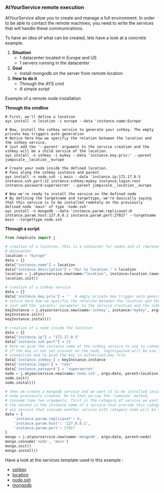 ### AtYourService remote execution

AtYourService allow you to create and manage a full environment.
In order to be able to contact the remote machines, you need to write the services that will handle these communications.

To have an idea of what can be created, lets have a look at a concrete example.

1. **Situation**
    - 1 datacenter located in Europe and US
    - 1 servers running in the datacenter
2. **Goal**
    - install mongodb on the server from remote location
3. **How to do it**
    - Through the AYS cmd
    - A simple script



Example of a remote node installation

**Through the cmdline**
```
# First, we'll define a location
ays install -n location -i europe --data 'instance.name:Europe'

# Now, install the sshkey service to generate your sshkey. The empty private key triggers auto generation
# Notice here how we specifiy the relation between the location and the sshkey service,
# Just add the '--parent' argument to the service creation and the sshkey will be a child service of the location.
ays install -n sshkey -i mykey --data 'instance.key.priv:' --parent jumpscale__location__europe

# Create your node inside the defined location.
# Pass along the sshkey instance and parent
ays install -n node.ssh -i main --data 'instance.ip:172.17.0.5 instance.ssh.port:22 instance.sshkey:mykey instance.login:root instance.password:supersecret' --parent jumpscale__location__europe

# Now we're ready to install the service on the defined node
# By defining the targetname and targettype, we're basically saying that this service is to be installed remotely on the previously defined node 'main' of type 'node.ssh'
ays install -n mongodb --data 'instance.param.replicaset:0 instance.param.host:127.0.0.1 instance.param.port:27017' --targetname main --targettype node.ssh
```


**Through a script**
```python
from JumpScale import j

# creation of a location, this is a container for nodes and it represent the
# datacenter
location = "Europe"
data = {}
data["instance.name"] = location
data["instance.description"] = "Our %s location." % location
location = j.atyourservice.new(name="location", instance=location.lower(), args=data)
location.init()

# creation of a sshkey service
data = {}
data['instance.key.priv'] = ''  # empty private key trigger auto generation
# notice here how we specifiy the relation between the location and the sshkey service,
# just add the 'parent=' parameter to the service creation and the sshkey will be a child service of the location.
keyInstance = j.atyourservice.new(name='sshkey', instance="mykey", args=data, parent=location)
keyInstance.init()
keyInstance.install()

# creation of a node inside the location
data = {}
data["instance.ip"] = "172.17.0.5"
data["instance.ssh.port"] = 22
# here we give the instance name of the sshkey service to use to connect to this node
# if the key is not yet present on the node, login/passwd will be use for first
# connection and to push the key in authorized_key file.
data['instance.sshkey'] = keyInstance.instance
data['instance.login'] = 'root'
data['instance.password'] = 'supersecret'
node = j.atyourservice.new(name='node.ssh', args=data, parent=location)
node.init()
node.install()

# then we create a mongodb service and we want it to be installed inside the
# node previously created. Do to that we use the 'comsune' method.
# consume take two arguments, first is the category of service we want to consume
# the second is the instance name of a service that provide this category
# any service that consume another service with category node will be executed from inside this node.
data = {
    'instance.param.replicaset': 0,
    'instance.param.host': '127.0.0.1',
    'instance.param.port': 27017
}
mongo = j.atyourservice.new(name='mongodb', args=data, parent=node)
mongo.consume('node', 'main')
mongo.init()
mongo.install()
```

Have a look at the services template used in this example :
- [sshkey](https://github.com/Jumpscale/ays_jumpscale7/tree/master/_ays/sshkey)
- [location](https://github.com/Jumpscale/ays_jumpscale7/tree/master/_aggregattion/location)
- [node.ssh](https://github.com/Jumpscale/ays_jumpscale7/tree/master/_ays/node.ssh)
- [mongodb](https://github.com/Jumpscale/ays_jumpscale7/tree/master/_servers/mongodb)
